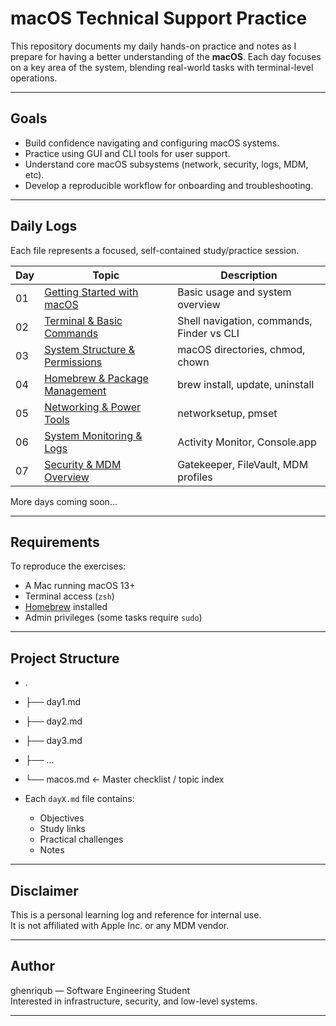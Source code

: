 # macOS Technical Support Practice

This repository documents my daily hands-on practice and notes as I prepare for having a better understanding of the **macOS**. Each day focuses on a key area of the system, blending real-world tasks with terminal-level operations.

---

## Goals

- Build confidence navigating and configuring macOS systems.
- Practice using GUI and CLI tools for user support.
- Understand core macOS subsystems (network, security, logs, MDM, etc).
- Develop a reproducible workflow for onboarding and troubleshooting.

---

## Daily Logs

Each file represents a focused, self-contained study/practice session.

| Day | Topic                                 | Description |
|-----|---------------------------------------|-------------|
| 01  | [Getting Started with macOS](day1.md) | Basic usage and system overview |
| 02  | [Terminal & Basic Commands](day2.md)  | Shell navigation, commands, Finder vs CLI |
| 03  | [System Structure & Permissions](day3.md) | macOS directories, chmod, chown |
| 04  | [Homebrew & Package Management](day4.md) | brew install, update, uninstall |
| 05  | [Networking & Power Tools](day5.md)   | networksetup, pmset |
| 06  | [System Monitoring & Logs](day6.md)   | Activity Monitor, Console.app |
| 07  | [Security & MDM Overview](day7.md)    | Gatekeeper, FileVault, MDM profiles |

More days coming soon...

---

## Requirements

To reproduce the exercises:

- A Mac running macOS 13+
- Terminal access (`zsh`)
- [Homebrew](https://brew.sh/) installed
- Admin privileges (some tasks require `sudo`)

---

## Project Structure

- .
- ├── day1.md
- ├── day2.md
- ├── day3.md
- ├── ...
- └── macos.md <- Master checklist / topic index

- Each `dayX.md` file contains:
  - Objectives
  - Study links
  - Practical challenges
  - Notes

---

## Disclaimer

This is a personal learning log and reference for internal use.  
It is not affiliated with Apple Inc. or any MDM vendor.

---

## Author

ghenriqub — Software Engineering Student  
Interested in infrastructure, security, and low-level systems.

---
